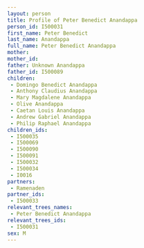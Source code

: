 ```yaml
---
layout: person
title: Profile of Peter Benedict Anandappa
person_id: I500031
first_name: Peter Benedict
last_name: Anandappa
full_name: Peter Benedict Anandappa
mother: 
mother_id: 
father: Unknown Anandappa
father_id: I500089
children:
 - Domingo Benedict Anandappa
 - Anthony Claudius Anandappa
 - Mary Magdalene Anandappa
 - Olive Anandappa
 - Caetan Louis Anandappa
 - Andrew Gabriel Anandappa
 - Philip Raphael Anandappa
children_ids:
 - I500035
 - I500069
 - I500090
 - I500091
 - I500032
 - I500034
 - I0016
partners:
 - Ramenaden
partner_ids:
 - I500033
relevant_trees_names:
 - Peter Benedict Anandappa
relevant_trees_ids:
 - I500031
sex: M
---
```


